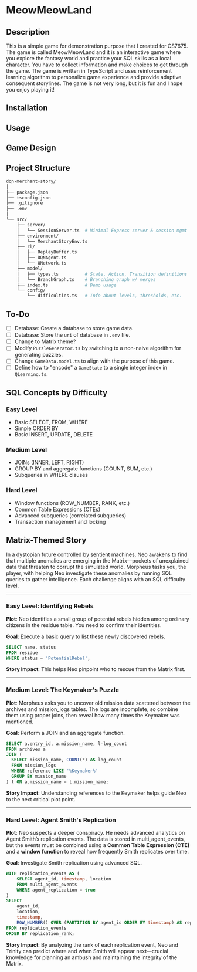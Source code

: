 # MeowMeowLand

## Description
This is a simple game for demonstration purpose that I created for CS7675. The game is called MeowMeowLand and it is an interactive game where you explore the fantasy world and practice your SQL skills as a local character. You have to collect information and make choices to get through the game. The game is written in TypeScript and uses reinforcement learning algorithm to personalize game experience and provide adaptive consequent storylines. The game is not very long, but it is fun and I hope you enjoy playing it!

## Installation

## Usage

## Game Design

## Project Structure
```bash
dqn-merchant-story/
│
├── package.json
├── tsconfig.json
├── .gitignore
├── .env
│
└── src/
    ├── server/
    │   └── SessionServer.ts  # Minimal Express server & session mgmt
    ├── environment/
    │   └── MerchantStoryEnv.ts
    ├── rl/
    │   ├── ReplayBuffer.ts
    │   ├── DQNAgent.ts
    │   └── QNetwork.ts
    ├── model/
    │   ├── types.ts          # State, Action, Transition definitions
    │   └── BranchGraph.ts    # Branching graph w/ merges
    ├── index.ts              # Demo usage
    └── config/
        └── difficulties.ts   # Info about levels, thresholds, etc.
```

## To-Do
- [ ] Database: Create a database to store game data.
- [ ] Database: Store the `uri` of database in `.env` file.
- [ ] Change to Matrix theme?
- [ ] Modify `PuzzleGenerator.ts` by switching to a non-naive algorithm for generating puzzles.
- [ ] Change `GameData.model.ts` to align with the purpose of this game.
- [ ] Define how to "encode" a `GameState` to a single integer index in `QLearning.ts`.

## SQL Concepts by Difficulty

### Easy Level
- Basic SELECT, FROM, WHERE
- Simple ORDER BY
- Basic INSERT, UPDATE, DELETE

### Medium Level
- JOINs (INNER, LEFT, RIGHT)
- GROUP BY and aggregate functions (COUNT, SUM, etc.)
- Subqueries in WHERE clauses

### Hard Level
- Window functions (ROW_NUMBER, RANK, etc.)
- Common Table Expressions (CTEs)
- Advanced subqueries (correlated subqueries)
- Transaction management and locking

## Matrix-Themed Story
In a dystopian future controlled by sentient machines, Neo awakens to find that multiple anomalies are emerging in the Matrix—pockets of unexplained data that threaten to corrupt the simulated world. Morpheus tasks you, the player, with helping Neo investigate these anomalies by running SQL queries to gather intelligence. Each challenge aligns with an SQL difficulty level.

---

### Easy Level: Identifying Rebels
**Plot**: Neo identifies a small group of potential rebels hidden among ordinary citizens in the residue table. You need to confirm their identities.

**Goal**: Execute a basic query to list these newly discovered rebels.

```SQL
SELECT name, status
FROM residue
WHERE status = 'PotentialRebel';
```

**Story Impact**: This helps Neo pinpoint who to rescue from the Matrix first.

---

### Medium Level: The Keymaker's Puzzle
**Plot**: Morpheus asks you to uncover old mission data scattered between the archives and mission_logs tables. The logs are incomplete, so combine them using proper joins, then reveal how many times the Keymaker was mentioned.

**Goal**: Perform a JOIN and an aggregate function.

```SQL
SELECT a.entry_id, a.mission_name, l-log_count
FROM archives a
JOIN (
  SELECT mission_name, COUNT(*) AS log_count
  FROM mission_logs
  WHERE reference LIKE '%Keymaker%'
  GROUP BY mission_name
) l ON a.mission_name = l.mission_name;
```

**Story Impact**: Understanding references to the Keymaker helps guide Neo to the next critical plot point.

---

### Hard Level: Agent Smith's Replication
**Plot**: Neo suspects a deeper conspiracy. He needs advanced analytics on Agent Smith’s replication events. The data is stored in multi_agent_events, but the events must be combined using a **Common Table Expression (CTE)** and a **window function** to reveal how frequently Smith replicates over time.

**Goal**: Investigate Smith replication using advanced SQL.

```SQL
WITH replication_events AS (
    SELECT agent_id, timestamp, location
    FROM multi_agent_events
    WHERE agent_replication = true
)
SELECT
    agent_id,
    location,
    timestamp,
    ROW_NUMBER() OVER (PARTITION BY agent_id ORDER BY timestamp) AS replication_rank
FROM replication_events
ORDER BY replication_rank;
```

**Story Impact**: By analyzing the rank of each replication event, Neo and Trinity can predict where and when Smith will appear next—crucial knowledge for planning an ambush and maintaining the integrity of the Matrix.
